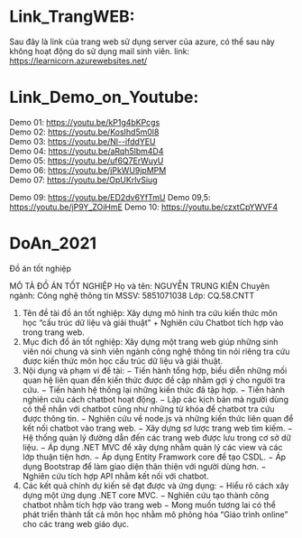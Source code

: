 # Link_TrangWEB:
Sau đây là link của trang web sử dụng server của azure, có thể sau này không hoạt động do sử dụng mail sinh viên.
link: https://learnicorn.azurewebsites.net/
# Link_Demo_on_Youtube:
Demo 01: https://youtu.be/kP1g4bKPcgs  
Demo 02: https://youtu.be/KosIhd5m0l8  
Demo 03: https://youtu.be/Nl--ifddYEU  
Demo 04: https://youtu.be/aRqh5lbm4D4  
Demo 05: https://youtu.be/uf6Q7ErWuyU  
Demo 06: https://youtu.be/jPkWU9jpMPM  
Demo 07: https://youtu.be/OpUKrlvSiug  

Demo 09: https://youtu.be/ED2dv6YfTmU
Demo 09,5: https://youtu.be/jP9Y_ZOiHmE
Demo 10: https://youtu.be/czxtCpYWVF4
# DoAn_2021
Đồ án tốt nghiệp 

MÔ TẢ ĐỒ ÁN TỐT NGHIỆP
Họ và tên: NGUYỄN TRUNG KIÊN	Chuyên ngành: Công nghệ thông tin
MSSV: 5851071038	Lớp: CQ.58.CNTT
1.	Tên đề tài đồ án tốt nghiệp: Xây dựng mô hình tra cứu kiến thức môn học “cấu trúc dữ liệu và giải thuật” + Nghiên cứu Chatbot tích hợp vào trong trang web.
2.	Mục đích đồ án tốt nghiệp: Xây dựng một trang web giúp những sinh viên nói chung và sinh viên ngành công nghệ thông tin nói riêng tra cứu được kiến thức môn học cấu trúc dữ liệu và giải thuật.
3.	Nội dụng và phạm vi đề tài:
    −	Tiến hành tổng hợp, biểu diễn những mối quan hệ liên quan đến kiến thức được đề cập nhằm gợi ý cho người tra cứu.
    −	Tiến hành hệ thống lại những kiến thức đã tập hợp.
    −	Tiến hành nghiên cứu cách chatbot hoạt động.
    −	Lập các kịch bản mà người dùng có thể nhắn với chatbot cũng như những từ khóa để chatbot tra cứu được thông tin.
    −	Nghiên cứu về node.js và những kiến thức liên quan để kết nối chatbot vào trang web.
    −	Xây dựng sơ lược trang web tìm kiếm.
    − Hệ thống quản lý đường dẫn đến các trang web được lưu trong cơ sở dữ liệu.
    − Áp dụng .NET MVC để xây dựng nhằm quản lý các view và các lớp thuận tiện hơn.
    − Áp dụng Entity Framwork core để tạo CSDL.
    − Áp dụng Bootstrap để làm giao diện thân thiện với người dùng hơn.
    − Nghiên cứu tích hợp API nhằm kết nối với chatbot.
4.	Các kết quả chính dự kiến sẽ đạt được và ứng dụng:
    − Hiểu rõ cách xây dựng một ứng dụng .NET core MVC.
    − Nghiên cứu tạo thành công chatbot nhằm tích hợp vào trang web
    − Mong muốn tương lai có thể phát triển thành tất cả môn học nhằm mô phỏng hóa “Giáo trình online” cho các trang web giáo dục.
